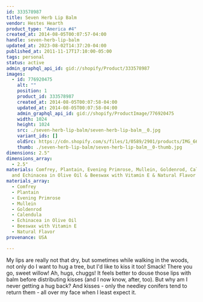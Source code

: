 ```yaml
---
id: 333578987
title: Seven Herb Lip Balm
vendor: Hestes Hearth
product_type: "America #4"
created_at: 2014-08-05T00:07:57-04:00
handle: seven-herb-lip-balm
updated_at: 2023-08-02T14:37:20-04:00
published_at: 2011-11-17T17:10:00-05:00
tags: personal
status: active
admin_graphql_api_id: gid://shopify/Product/333578987
images:
  - id: 776920475
    alt: ""
    position: 1
    product_id: 333578987
    created_at: 2014-08-05T00:07:58-04:00
    updated_at: 2014-08-05T00:07:58-04:00
    admin_graphql_api_id: gid://shopify/ProductImage/776920475
    width: 1024
    height: 1024
    src: ./seven-herb-lip-balm/seven-herb-lip-balm__0.jpg
    variant_ids: []
    oldSrc: https://cdn.shopify.com/s/files/1/0589/2901/products/IMG_6661.jpeg?v=1407211678
    thumb: ./seven-herb-lip-balm/seven-herb-lip-balm__0-thumb.jpg
dimensions: 2.5"
dimensions_array:
  - 2.5"
materials: Comfrey, Plantain, Evening Primrose, Mullein, Goldenrod, Calendula
  and Echinacea in Olive Oil & Beeswax with Vitamin E & Natural Flavor
materials_array:
  - Comfrey
  - Plantain
  - Evening Primrose
  - Mullein
  - Goldenrod
  - Calendula
  - Echinacea in Olive Oil
  - Beeswax with Vitamin E
  - Natural Flavor
provenance: USA

---
```


My lips are really not that dry, but sometimes while walking in the woods, not only do I want to hug a tree, but I'd like to kiss it too! Smack! There you go, sweet willow! Ah, hugs, chuggs! It feels better to douse those lips with balm before distributing kisses (and I now know, after, too). But why am I never getting a hug back? And kisses - only the needley conifers tend to return them - all over my face when I least expect it.